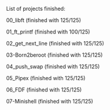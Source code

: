 List of projects finished:

00_libft (finished with 125/125)

01_ft_printf (finished with 100/125)

02_get_next_line (finished with 125/125)

03-Born2beroot (finished with 125/125)

04_push_swap (finished with 125/125)

05_Pipex (finished with 125/125)

06_FDF (finished with 125/125)

07-Minishell (finished with 125/125)
